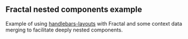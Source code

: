 ## Fractal nested components example

Example of using [handlebars-layouts](https://www.npmjs.com/package/handlebars-layouts) with Fractal and some context data merging to facilitate deeply nested components.
